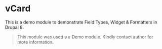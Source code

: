 # vCard

This is a demo module to demonstrate Field Types, Widget & Formatters in Drupal 8.

> This module was used a a Demo module. Kindly contact author for more information.
